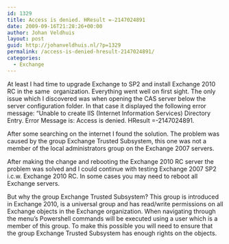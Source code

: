 ```yaml
---
id: 1329
title: Access is denied. HResult =-2147024891
date: 2009-09-16T21:28:26+00:00
author: Johan Veldhuis
layout: post
guid: http://johanveldhuis.nl/?p=1329
permalink: /access-is-denied-hresult-2147024891/
categories:
  - Exchange
---
```

At least I had time to upgrade Exchange to SP2 and install Exchange 2010 RC in the same  organization. Everything went well on first sight. The only issue which I discovered was when opening the CAS server below the server configuration folder. In that case it displayed the following error message: &#8220;Unable to create IIS (Internet Information Services) Directory Entry. Error Message is: Access is denied. HResult =-2147024891.

After some searching on the internet I found the solution. The problem was caused by the group Exchange Trusted Subsystem, this one was not a member of the local administrators group on the Exchange 2007 servers.

After making the change and rebooting the Exchange 2010 RC server the problem was solved and I could continue with testing Exchange 2007 SP2 i.c.w. Exchange 2010 RC. In some cases you may need to reboot all Exchange servers.

But why the group Exchange Trusted Subsystem? This group is introduced in Exchange 2010, is a universal group and has read/write permissions on all Exchange objects in the Exchange organization. When navigating through the menu&#8217;s Powershell commands will be executed using a user which is a member of this group. To make this possible you will need to ensure that the group Exchange Trusted Subsystem has enough rights on the objects.